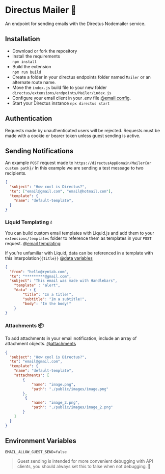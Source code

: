 # Directus Mailer 💬
An endpoint for sending emails with the Directus Nodemailer service. 

## Installation
- Download or fork the repository
- Install the requirements\
  `npm install`
- Build the extension\
  `npm run build`
- Create a folder in your directus endpoints folder named `Mailer` or an alternate route name.
- Move the `index.js` build file to your new folder  `directus/extensions/endpoints/Mailer/index.js`
- Configure your email client in your .env file  [@email config](https://docs.directus.io/configuration/config-options/#email).
- Start your Directus instance `npx directus start`

## Authentication
Requests made by unauthenticated users will be rejected. Requests must be made with a cookie or bearer token unless guest sending is active.


## Sending Notifications
An example `POST` request made to `https://directusAppDomain/Mailer{or custom path}/`
In this example we are sending a test message to two recipients. 
```JSON
{
  "subject": "How cool is Directus?",
  "to": ["email@gmail.com", "email@hotmail.com"],
  "template": {
    "name": "default-template",
  }
}
```
### Liquid Templating 💧
You can build custom email templates with Liquid.js and add them to your `extensions/templates` folder to reference them as templates in your `POST` request. [@email templating](https://docs.directus.io/extensions/email-templates/#_1-create-a-template-file)

If you're unfamiliar with Liquid, data can be referenced in a template with this interpolation`{{title}}` [@data variables](https://liquidjs.com/tutorials/intro-to-liquid.html)
```JSON
{
  "from": "hello@ryntab.com",
  "to": "*********@gmail.com",
  "subject": "This email was made with Handlebars",
	"template" : "alert",
	"data" : {
		"title": "Im a title!",
		"subtitle": "Im a subtitle!",
		"body": "Im the body!"
	}
}
```
### Attachments 📦
To add attachments in your email notification, include an array of attachment objects. [@attachments](https://nodemailer.com/message/attachments/)
```JSON
{
  "subject": "How cool is Directus?",
  "to": "email@gmail.com",
  "template": {
    "name": "default-template",
    "attachments": [
        {
            "name": "image.png",
            "path": "./public/images/image.png"
        },
         {
            "name": "image_2.png",
            "path": "./public/images/image_2.png"
        }
    ]
  }
}
```

## Environment Variables
```
EMAIL_ALLOW_GUEST_SEND=false
```

> Guest sending is intended for more convenient debugging with API clients, you should always set this to false when not debugging. 🚨
